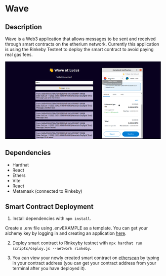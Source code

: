 # Wave

## Description

Wave is a Web3 application that allows messages to be sent and received through smart contracts on the etherium network. Currently this application is using the Rinkeby Testnet to deploy the smart contract to avoid paying real gas fees.

![Alt text](https://github.com/LucusR/Wave/blob/main/smart-contract/assets/1.png)

## Dependencies

- Hardhat
- React
- Ethers
- Vite
- React
- Metamask (connected to Rinkeby)

## Smart Contract Deployment

1) Install dependencies with `npm install`.

Create a .env file using .envEXAMPLE as a template. You can get your alchemy key by logging in and creating an application [here](https://www.alchemy.com/).

2) Deploy smart contract to Rinkeyby testnet with `npx hardhat run scripts/deploy.js --network rinkeby`.

3) You can view your newly created smart contract on [etherscan](https://rinkeby.etherscan.io/) by typing in your contract address (you can get your contract address from your terminal after you have deployed it).



